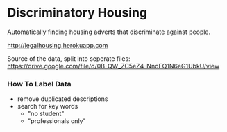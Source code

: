 # Discriminatory Housing
Automatically finding housing adverts that discriminate against people.

http://legalhousing.herokuapp.com

Source of the data, split into seperate files:  
https://drive.google.com/file/d/0B-QW_ZC5eZ4-NndFQ1N6eG1UbkU/view


### How To Label Data
 - remove duplicated descriptions
 - search for key words
   - "no student"
   - "professionals only"
